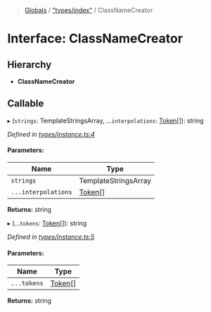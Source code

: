 > [Globals](../README.md) / ["types/index"](../modules/_types_index_.md) / ClassNameCreator

# Interface: ClassNameCreator

## Hierarchy

* **ClassNameCreator**

## Callable

▸ (`strings`: TemplateStringsArray, ...`interpolations`: [Token](../modules/_types_index_.md#token)[]): string

*Defined in [types/instance.ts:4](https://github.com/kenoxa/beamwind/blob/main/packages/beamwind/src/types/instance.ts#L4)*

#### Parameters:

Name | Type |
------ | ------ |
`strings` | TemplateStringsArray |
`...interpolations` | [Token](../modules/_types_index_.md#token)[] |

**Returns:** string

▸ (...`tokens`: [Token](../modules/_types_index_.md#token)[]): string

*Defined in [types/instance.ts:5](https://github.com/kenoxa/beamwind/blob/main/packages/beamwind/src/types/instance.ts#L5)*

#### Parameters:

Name | Type |
------ | ------ |
`...tokens` | [Token](../modules/_types_index_.md#token)[] |

**Returns:** string
